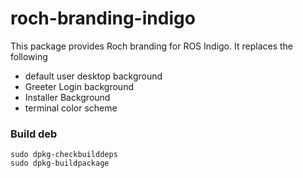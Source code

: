 # roch-branding-indigo

This package provides Roch branding for ROS Indigo.
It replaces the following

 * default user desktop background
 * Greeter Login background
 * Installer Background
 * terminal color scheme

### Build deb
```
sudo dpkg-checkbuilddeps
sudo dpkg-buildpackage
```
